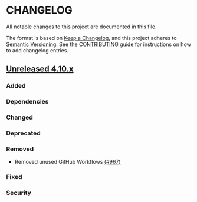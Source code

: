 # CHANGELOG
All notable changes to this project are documented in this file.

The format is based on [Keep a Changelog](https://keepachangelog.com/en/1.0.0/), and this project adheres to [Semantic Versioning](https://semver.org/spec/v2.0.0.html). See the [CONTRIBUTING guide](./CONTRIBUTING.md#Changelog) for instructions on how to add changelog entries.

## [Unreleased 4.10.x]
### Added

### Dependencies

### Changed

### Deprecated

### Removed
- Removed unused GitHub Workflows [(#967)](https://github.com/wazuh/wazuh-indexer/pull/967)

### Fixed

### Security


[Unreleased 4.10.x]: https://github.com/wazuh/wazuh-indexer/compare/v4.10.2...4.10.3
